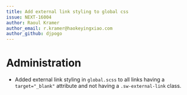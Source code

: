 ```yaml
---
title: Add external link styling to global css
issue: NEXT-16004
author: Raoul Kramer
author_email: r.kramer@haokeyingxiao.com 
author_github: djpogo
---
```

# Administration
* Added external link styling in `global.scss` to all links having a `target="_blank"` attribute and not having a `.sw-external-link` class. 

